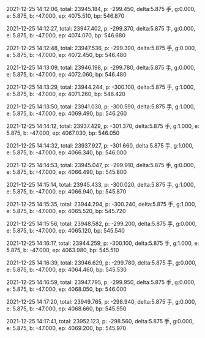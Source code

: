 2021-12-25 14:12:06, total: 23945.184, p: -299.450, delta:5.875 手, g:0.000, e: 5.875, b: -47.000, ep: 4075.510, bp: 546.870

2021-12-25 14:12:27, total: 23947.402, p: -299.370, delta:5.875 手, g:0.000, e: 5.875, b: -47.000, ep: 4074.070, bp: 546.680

2021-12-25 14:12:48, total: 23947.536, p: -299.390, delta:5.875 手, g:0.000, e: 5.875, b: -47.000, ep: 4072.450, bp: 546.480

2021-12-25 14:13:09, total: 23946.198, p: -299.780, delta:5.875 手, g:0.000, e: 5.875, b: -47.000, ep: 4072.060, bp: 546.480

2021-12-25 14:13:29, total: 23944.244, p: -300.100, delta:5.875 手, g:1.000, e: 5.875, b: -47.000, ep: 4071.260, bp: 546.420

2021-12-25 14:13:50, total: 23941.030, p: -300.590, delta:5.875 手, g:1.000, e: 5.875, b: -47.000, ep: 4069.490, bp: 546.260

2021-12-25 14:14:12, total: 23937.429, p: -301.370, delta:5.875 手, g:1.000, e: 5.875, b: -47.000, ep: 4067.030, bp: 546.050

2021-12-25 14:14:32, total: 23937.927, p: -301.660, delta:5.875 手, g:1.000, e: 5.875, b: -47.000, ep: 4066.340, bp: 546.000

2021-12-25 14:14:53, total: 23945.047, p: -299.910, delta:5.875 手, g:0.000, e: 5.875, b: -47.000, ep: 4066.490, bp: 545.800

2021-12-25 14:15:14, total: 23945.433, p: -300.020, delta:5.875 手, g:1.000, e: 5.875, b: -47.000, ep: 4066.940, bp: 545.870

2021-12-25 14:15:35, total: 23944.294, p: -300.240, delta:5.875 手, g:1.000, e: 5.875, b: -47.000, ep: 4065.520, bp: 545.720

2021-12-25 14:15:56, total: 23948.582, p: -299.200, delta:5.875 手, g:0.000, e: 5.875, b: -47.000, ep: 4065.120, bp: 545.540

2021-12-25 14:16:17, total: 23944.259, p: -300.100, delta:5.875 手, g:1.000, e: 5.875, b: -47.000, ep: 4063.980, bp: 545.510

2021-12-25 14:16:39, total: 23946.629, p: -299.780, delta:5.875 手, g:0.000, e: 5.875, b: -47.000, ep: 4064.460, bp: 545.530

2021-12-25 14:16:59, total: 23947.795, p: -299.950, delta:5.875 手, g:0.000, e: 5.875, b: -47.000, ep: 4068.050, bp: 546.000

2021-12-25 14:17:20, total: 23949.765, p: -298.940, delta:5.875 手, g:0.000, e: 5.875, b: -47.000, ep: 4068.660, bp: 545.950

2021-12-25 14:17:41, total: 23952.123, p: -298.560, delta:5.875 手, g:0.000, e: 5.875, b: -47.000, ep: 4069.200, bp: 545.970